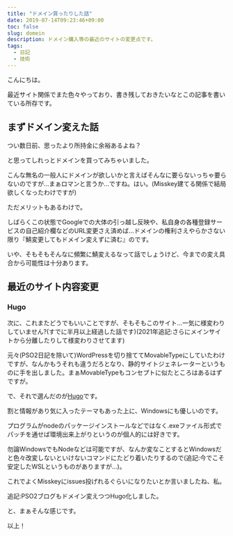 ```yaml
---
title: "ドメイン買ったりした話"
date: 2019-07-14T09:23:46+09:00
toc: false
slug: domein
description: ドメイン購入等の最近のサイトの変更点です。
tags: 
  - 日記
  - 技術
---
```

こんにちは。

最近サイト関係でまた色々やっており、書き残しておきたいなとこの記事を書いている所存です。
## まずドメイン変えた話

つい数日前、思ったより所持金に余裕あるよね？

と思ってしれっとドメインを買ってみちゃいました。

こんな無名の一般人にドメインが欲しいかと言えばそんなに要らないっちゃ要らないのですが...まぁロマンと言うか...ですね。はい。(Misskey建てる関係で結局欲しくなったわけですが)

ただメリットもあるわけで。

しばらくこの状態でGoogleでの大体の引っ越し反映や、私自身の各種登録サービスの自己紹介欄などのURL変更さえ済めば...ドメインの権利さえやらかさない限り『鯖変更してもドメイン変えずに済む』のです。

いや、そもそもそんなに頻繁に鯖変えるなって話でしょうけど、今までの変え具合から可能性は十分あります。

## 最近のサイト内容変更
### Hugo
次に、これまたどうでもいいことですが、そもそもこのサイト...一気に様変わりしていません?(すでに半月以上経過した話です)(2021年追記:さらにメインサイトから分離したりして様変わりさせてます)

元々(PSO2日記を除いて)WordPressを切り捨ててMovableTypeにしていたわけですが、なんかもうそれも違うだろとなり、静的サイトジェネレーターというものに手を出しました。まぁMovableTypeもコンセプトに似たところはあるはずですが。

で、それで選んだのが[Hugo](https://gohugo.io/)です。

割と情報があり気に入ったテーマもあった上に、Windowsにも優しいのです。

プログラムがnodeのパッケージインストールなどではなく.exeファイル形式でパッチを通せば環境出来上がりというのが個人的には好きです。

勿論WindowsでもNodeなどは可能ですが、なんか変なことするとWindowsだと色々改変しないといけないコマンドにたどり着いたりするので(追記:今でこそ安定したWSLというものがありますが...)。

これでよくMisskeyにissues投げれるぐらいになりたいとか言いましたね、私。

追記:PSO2ブログもドメイン変えつつHugo化しました。

と、まぁそんな感じです。

以上！